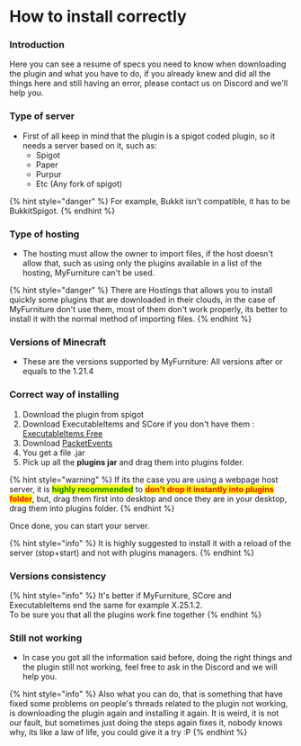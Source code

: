 # How to install correctly

### Introduction

Here you can see a resume of specs you need to know when downloading the plugin and what you have to do, if you already knew and did all the things here and still having an error, please contact us on Discord and we'll help you.

### Type of server

* First of all keep in mind that the plugin is a spigot coded plugin, so it needs a server based on it, such as:
  * Spigot
  * Paper
  * Purpur
  * Etc (Any fork of spigot)

{% hint style="danger" %}
For example, Bukkit isn't compatible, it has to be BukkitSpigot.
{% endhint %}

### Type of hosting

* The hosting must allow the owner to import files, if the host doesn't allow that, such as using only the plugins available in a list of the hosting, MyFurniture can't be used.

{% hint style="danger" %}
There are Hostings that allows you to install quickly some plugins that are downloaded in their clouds, in the case of MyFurniture don't use them, most of them don't work properly, its better to install it with the normal method of importing files.
{% endhint %}

### Versions of Minecraft

* These are the versions supported by MyFurniture: All versions after or equals to the 1.21.4

### Correct way of installing

1. Download the plugin from spigot
2. Download ExecutableItems and SCore if you don't have them : [ExecutableItems Free](https://www.spigotmc.org/resources/custom-items-plugin-executable-items.77578/)
3. Download [PacketEvents](https://www.spigotmc.org/resources/packetevents-api.80279/)
4. You get a file .jar
5. Pick up all the **plugins jar** and drag them into plugins folder.

{% hint style="warning" %}
If its the case you are using a webpage host server, it is <mark style="color:green;">**highly recommended**</mark> to <mark style="color:red;">**don't drop it instantly into plugins folder**</mark>, but, drag them first into desktop and once they are in your desktop, drag them into plugins folder.
{% endhint %}

Once done, you can start your server.

{% hint style="info" %}
It is highly suggested to install it with a reload of the server (stop+start) and not with plugins managers.
{% endhint %}

### Versions consistency

{% hint style="info" %}
It's better if MyFurniture, SCore and ExecutableItems end the same for example X.25.1.2.\
To be sure you that all the plugins work fine together
{% endhint %}

### Still not working

* In case you got all the information said before, doing the right things and the plugin still not working, feel free to ask in the Discord and we will help you.

{% hint style="info" %}
Also what you can do, that is something that have fixed some problems on people's threads related to the plugin not working, is downloading the plugin again and installing it again. It is weird, it is not our fault, but sometimes just doing the steps again fixes it, nobody knows why, its like a law of life, you could give it a try :P
{% endhint %}
